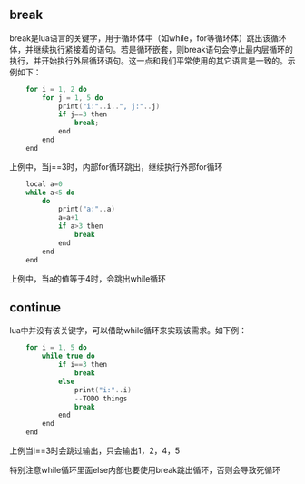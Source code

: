 ## break
break是lua语言的关键字，用于循环体中（如while，for等循环体）跳出该循环体，并继续执行紧接着的语句。若是循环嵌套，则break语句会停止最内层循环的执行，并开始执行外层循环语句。这一点和我们平常使用的其它语言是一致的。示例如下：
```c
    for i = 1, 2 do
        for j = 1, 5 do
            print("i:"..i..", j:"..j)
            if j==3 then
                break;
            end
        end
    end
```
上例中，当j==3时，内部for循环跳出，继续执行外部for循环

```c
    local a=0
    while a<5 do
        do
            print("a:"..a)
            a=a+1
            if a>3 then
                break
            end
        end
    end
```
上例中，当a的值等于4时，会跳出while循环

## continue
lua中并没有该关键字，可以借助while循环来实现该需求。如下例：
```c
    for i = 1, 5 do
        while true do
            if i==3 then
                break
            else                
                print("i:"..i)
                --TODO things
                break
            end
        end
    end
```
上例当i==3时会跳过输出，只会输出1，2，4，5

特别注意while循环里面else内部也要使用break跳出循环，否则会导致死循环